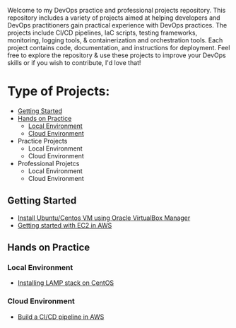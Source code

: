 Welcome to my DevOps practice and professional projects repository. This repository includes a variety of projects aimed at helping developers and DevOps practitioners gain practical experience with DevOps practices. The projects include CI/CD pipelines, IaC scripts, testing frameworks, monitoring, logging tools, & containerization and orchestration tools. Each project contains code, documentation, and instructions for deployment. Feel free to explore the repository & use these projects to improve your DevOps skills or if you wish to contribute, I'd love that!

# Type of Projects:

  - [Getting Started](#getting-started)
  - [Hands on Practice](#Hands-on-practice)
    - [Local Environment](#local-environment)
    - [Cloud Environment](#cloud-environment)
  - Practice Projects
    - Local Environment
    - Cloud Environment
  - Professional Projetcs
    - Local Environment
    - Cloud Environment

## Getting Started
  - [Install Ubuntu/Centos VM using Oracle VirtualBox Manager](https://bit.ly/4396NMu)
  - [Getting started with EC2 in AWS](http://bit.ly/41eGUco)

## Hands on Practice
  ### Local Environment
  - [Installing LAMP stack on CentOS](https://bit.ly/3Uhqg9P)
  
  ### Cloud Environment
  - [Build a CI/CD pipeline in AWS](https://bit.ly/3A2noV7)
 
